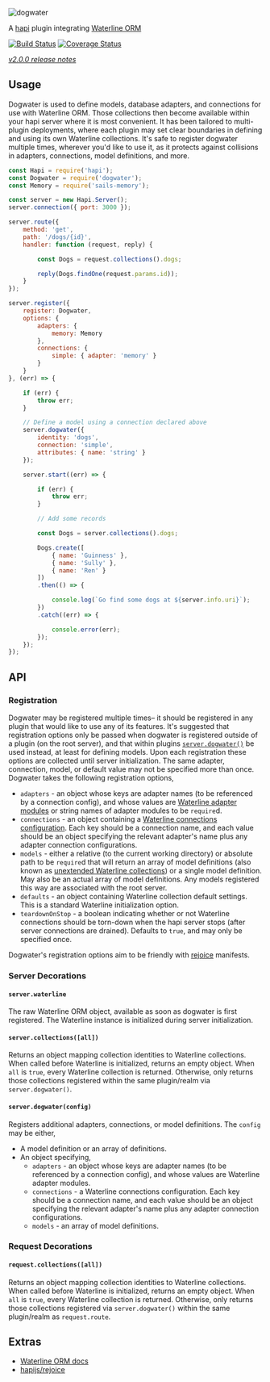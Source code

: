 ![dogwater](http://i.imgur.com/FPjWX9s.png)

A [hapi](https://github.com/hapijs/hapi) plugin integrating [Waterline ORM](https://github.com/balderdashy/waterline)

[![Build Status](https://travis-ci.org/devinivy/dogwater.svg?branch=master)](https://travis-ci.org/devinivy/dogwater) [![Coverage Status](http://coveralls.io/repos/devinivy/dogwater/badge.svg?branch=master&service=github)](http://coveralls.io/github/devinivy/dogwater?branch=master)

[*v2.0.0 release notes*](https://github.com/devinivy/dogwater/issues/46)

## Usage
Dogwater is used to define models, database adapters, and connections for use with Waterline ORM.  Those collections then become available within your hapi server where it is most convenient.  It has been tailored to multi-plugin deployments, where each plugin may set clear boundaries in defining and using its own Waterline collections.  It's safe to register dogwater multiple times, wherever you'd like to use it, as it protects against collisions in adapters, connections, model definitions, and more.

```js
const Hapi = require('hapi');
const Dogwater = require('dogwater');
const Memory = require('sails-memory');

const server = new Hapi.Server();
server.connection({ port: 3000 });

server.route({
    method: 'get',
    path: '/dogs/{id}',
    handler: function (request, reply) {

        const Dogs = request.collections().dogs;

        reply(Dogs.findOne(request.params.id));
    }
});

server.register({
    register: Dogwater,
    options: {
        adapters: {
            memory: Memory
        },
        connections: {
            simple: { adapter: 'memory' }
        }
    }
}, (err) => {

    if (err) {
        throw err;
    }

    // Define a model using a connection declared above
    server.dogwater({
        identity: 'dogs',
        connection: 'simple',
        attributes: { name: 'string' }
    });

    server.start((err) => {

        if (err) {
            throw err;
        }

        // Add some records

        const Dogs = server.collections().dogs;

        Dogs.create([
            { name: 'Guinness' },
            { name: 'Sully' },
            { name: 'Ren' }
        ])
        .then(() => {

            console.log(`Go find some dogs at ${server.info.uri}`);
        })
        .catch((err) => {

            console.error(err);
        });
    });
});
```

## API
### Registration
Dogwater may be registered multiple times– it should be registered in any plugin that would like to use any of its features.  It's suggested that registration options only be passed when dogwater is registered outside of a plugin (on the root server), and that within plugins [`server.dogwater()`](#serverdogwaterconfig) be used instead, at least for defining models.  Upon each registration these options are collected until server initialization.  The same adapter, connection, model, or default value may not be specified more than once. Dogwater takes the following registration options,

  - `adapters` - an object whose keys are adapter names (to be referenced by a connection config), and whose values are [Waterline adapter modules](https://github.com/balderdashy/waterline-docs/blob/master/README.md#supported-adapters) or string names of adapter modules to be `require`d.
  - `connections` - an object containing a [Waterline connections configuration](http://sailsjs.org/#!/documentation/reference/sails.config/sails.config.connections.html).  Each key should be a connection name, and each value should be an object specifying the relevant adapter's name plus any adapter connection configurations.
  - `models` - either a relative (to the current working directory) or absolute path to be `require`d that will return an array of model definitions (also known as [unextended Waterline collections](https://github.com/balderdashy/waterline-docs/blob/master/models/models.md#how-to-define-a-model)) or a single model definition.  May also be an actual array of model definitions.  Any models registered this way are associated with the root server.
  - `defaults` - an object containing Waterline collection default settings.  This is a standard Waterline initialization option.
  - `teardownOnStop` - a boolean indicating whether or not Waterline connections should be torn-down when the hapi server stops (after server connections are drained).  Defaults to `true`, and may only be specified once.

Dogwater's registration options aim to be friendly with [rejoice](https://github.com/hapijs/rejoice) manifests.

### Server Decorations
#### `server.waterline`
The raw Waterline ORM object, available as soon as dogwater is first registered.  The Waterline instance is initialized during server initialization.

#### `server.collections([all])`
Returns an object mapping collection identities to Waterline collections.  When called before Waterline is initialized, returns an empty object.  When `all` is `true`, every Waterline collection is returned.  Otherwise, only returns those collections registered within the same plugin/realm via `server.dogwater()`.

#### `server.dogwater(config)`
Registers additional adapters, connections, or model definitions.  The `config` may be either,
  - A model definition or an array of definitions.
  - An object specifying,
    - `adapters` - an object whose keys are adapter names (to be referenced by a connection config), and whose values are Waterline adapter modules.
    - `connections` - a Waterline connections configuration.  Each key should be a connection name, and each value should be an object specifying the relevant adapter's name plus any adapter connection configurations.
    - `models` - an array of model definitions.

### Request Decorations
#### `request.collections([all])`
Returns an object mapping collection identities to Waterline collections.  When called before Waterline is initialized, returns an empty object.  When `all` is `true`, every Waterline collection is returned.  Otherwise, only returns those collections registered via `server.dogwater()` within the same plugin/realm as `request.route`.

## Extras
  - [Waterline ORM docs](https://github.com/balderdashy/waterline-docs)
  - [hapijs/rejoice](https://github.com/hapijs/rejoice)
